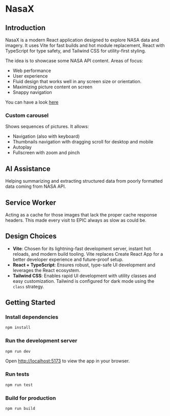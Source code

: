 # NasaX

## Introduction

NasaX is a modern React application designed to explore NASA data and imagery. It uses Vite for fast builds and hot module replacement, React with TypeScript for type safety, and Tailwind CSS for utility-first styling. 

The idea is to showcase some NASA API content. 
Areas of focus:
* Web performance 
* User experience
* Fluid design that works well in any screen size or orientation.
* Maximizing picture content on screen
* Snappy navigation

You can have a look [here](https://nasax-xi.vercel.app/)

### Custom carousel 
Shows sequences of pictures. It allows: 
* Navigation (also with keyboard)
* Thumbnails navigation with dragging scroll for desktop and mobile
* Autoplay
* Fullscreen with zoom and pinch

## AI Assistance
Helping summarizing and extracting structured data from poorly formatted data coming from NASA API.

## Service Worker 
Acting as a cache for those images that lack the proper cache response headers. This made every visit to EPIC always as slow as could be.

## Design Choices

- **Vite**: Chosen for its lightning-fast development server, instant hot reloads, and modern build tooling. Vite replaces Create React App for a better developer experience and future-proof setup.
- **React + TypeScript**: Ensures robust, type-safe UI development and leverages the React ecosystem.
- **Tailwind CSS**: Enables rapid UI development with utility classes and easy customization. Tailwind is configured for dark mode using the `class` strategy.

## Getting Started

### Install dependencies

```bash
npm install
```

### Run the development server

```bash
npm run dev
```

Open [http://localhost:5173](http://localhost:5173) to view the app in your browser.

### Run tests

```bash
npm run test
```

### Build for production

```bash
npm run build
```

